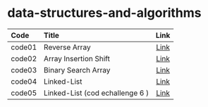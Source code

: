 # data-structures-and-algorithms



|Code         |Title                                    | Link                                            |
|:---         | :---                                    | :---:                                           |
|code01       | Reverse Array                           |[Link](./arrayrev/ChallengeREADME.md)            |
|code02       | Array Insertion Shift                   |[Link](./array-insert-shift/ChallengeReadne2.md) |
|code03       | Binary Search Array                     |[Link](./binarySearch/ChallengeReadme.md)        |
|code04       | Linked-List                             |[Link](./linkedList/ReadMe.md)                   |
|code05       | Linked-List (cod echallenge 6 )         |[Link](./linkedList/readme6.md)                  |

